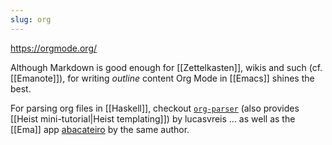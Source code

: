 ```yaml
---
slug: org
---
```


https://orgmode.org/

Although Markdown is good enough for [[Zettelkasten]], wikis and such (cf. [[Emanote]]), for writing *outline* content Org Mode in [[Emacs]] shines the best.

For parsing org files in [[Haskell]], checkout [`org-parser`](https://github.com/lucasvreis/org-parser) (also provides [[Heist mini-tutorial|Heist templating]]) by lucasvreis ... as well as the [[Ema]] app [abacateiro](https://github.com/lucasvreis/abacateiro) by the same author.

